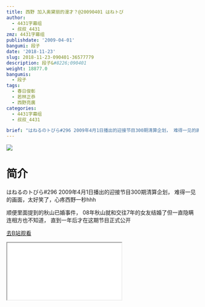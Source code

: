 ```yaml
---
title: 西野 加入奥黛丽的漫才？@20090401 はねトび
author:
  - 4431字幕组
  - 叔叔_4431
zmz: 4431字幕组
publishdate: '2009-04-01'
bangumi: 段子
date: '2018-11-23'
slug: 2018-11-23-090401-36577779
description: 段子&#8226;090401
weight: 18877.0
bangumis:
  - 段子
tags:
  - 春日俊彰
  - 若林正恭
  - 西野亮廣
categories:
  - 4431字幕组
  - 叔叔_4431

brief: "はねるのトびら#296 2009年4月1日播出的迎接节目300期清算企划， 难得一见的画面，太好笑了，心疼西野一秒hhh 顺便里面提到的秋山已婚事件， 08年秋山就和交往7年的女友结婚了但一直隐瞒连相方也不知道， 直到一年后才在这期节目正式公开"
---
```

![](https://i.imgur.com/PAcGwZG.jpg)
# 简介  
はねるのトびら#296
2009年4月1日播出的迎接节目300期清算企划，
难得一见的画面，太好笑了，心疼西野一秒hhh

顺便里面提到的秋山已婚事件，
08年秋山就和交往7年的女友结婚了但一直隐瞒连相方也不知道，
直到一年后才在这期节目正式公开  

[去B站观看](https://www.bilibili.com/video/av36577779/)
<div class ="resp-container"><iframe class="testiframe" src="//player.bilibili.com/player.html?aid=36577779"", scrolling="no", allowfullscreen="true" > </iframe></div> 
